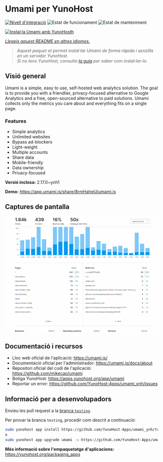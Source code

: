 <!--
N.B.: Aquest README ha estat generat automàticament per <https://github.com/YunoHost/apps/tree/master/tools/readme_generator>
NO s'ha de modificar manualment.
-->

# Umami per YunoHost

[![Nivell d'integració](https://apps.yunohost.org/badge/integration/umami)](https://ci-apps.yunohost.org/ci/apps/umami/)
![Estat de funcionament](https://apps.yunohost.org/badge/state/umami)
![Estat de manteniment](https://apps.yunohost.org/badge/maintained/umami)

[![Instal·la Umami amb YunoHosth](https://install-app.yunohost.org/install-with-yunohost.svg)](https://install-app.yunohost.org/?app=umami)

*[Llegeix aquest README en altres idiomes.](./ALL_README.md)*

> *Aquest paquet et permet instal·lar Umami de forma ràpida i senzilla en un servidor YunoHost.*  
> *Si no tens YunoHost, consulta [la guia](https://yunohost.org/install) per saber com instal·lar-lo.*

## Visió general

Umami is a simple, easy to use, self-hosted web analytics solution. The goal is to provide you with a friendlier, privacy-focused alternative to Google Analytics and a free, open-sourced alternative to paid solutions. Umami collects only the metrics you care about and everything fits on a single page. 

### Features

- Simple analytics
- Unlimited websites
- Bypass ad-blockers
- Light-weight
- Multiple accounts
- Share data
- Mobile-friendly
- Data ownership
- Privacy-focused


**Versió inclosa:** 2.17.0~ynh1

**Demo:** <https://app.umami.is/share/8rmHaheU/umami.is>

## Captures de pantalla

![Captures de pantalla de Umami](./doc/screenshots/dark.png)

## Documentació i recursos

- Lloc web oficial de l'aplicació: <https://umami.is/>
- Documentació oficial per l'administrador: <https://umami.is/docs/about>
- Repositori oficial del codi de l'aplicació: <https://github.com/mikecao/umami>
- Botiga YunoHost: <https://apps.yunohost.org/app/umami>
- Reportar un error: <https://github.com/YunoHost-Apps/umami_ynh/issues>

## Informació per a desenvolupadors

Envieu les pull request a la [branca `testing`](https://github.com/YunoHost-Apps/umami_ynh/tree/testing).

Per provar la branca `testing`, procedir com descrit a continuació:

```bash
sudo yunohost app install https://github.com/YunoHost-Apps/umami_ynh/tree/testing --debug
o
sudo yunohost app upgrade umami -u https://github.com/YunoHost-Apps/umami_ynh/tree/testing --debug
```

**Més informació sobre l'empaquetatge d'aplicacions:** <https://yunohost.org/packaging_apps>
